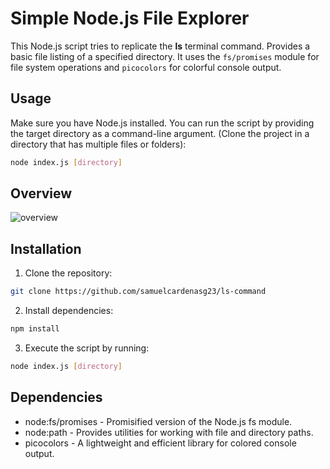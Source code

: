 # Simple Node.js File Explorer

This Node.js script tries to replicate the **ls** terminal command. Provides a basic file listing of a specified directory. It uses the `fs/promises` module for file system operations and `picocolors` for colorful console output.

## Usage

Make sure you have Node.js installed. You can run the script by providing the target directory as a command-line argument. (Clone the project in a directory that has multiple files or folders):

```bash
node index.js [directory]
```

## Overview
![overview](https://github.com/samuelcardenasg23/ls-command/assets/119268082/86f74489-83d2-4ebc-be1c-21a6c4bf4c27)

## Installation
1. Clone the repository:

```bash
git clone https://github.com/samuelcardenasg23/ls-command
```
2. Install dependencies:
```bash
npm install
```
3. Execute the script by running:
```bash
node index.js [directory]
```

## Dependencies

- node:fs/promises - Promisified version of the Node.js fs module.
- node:path - Provides utilities for working with file and directory paths.
- picocolors - A lightweight and efficient library for colored console output.